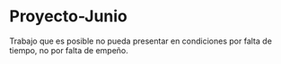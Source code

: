 # Proyecto-Junio
Trabajo que es posible no pueda presentar en condiciones por falta de tiempo, no por falta de empeño.
